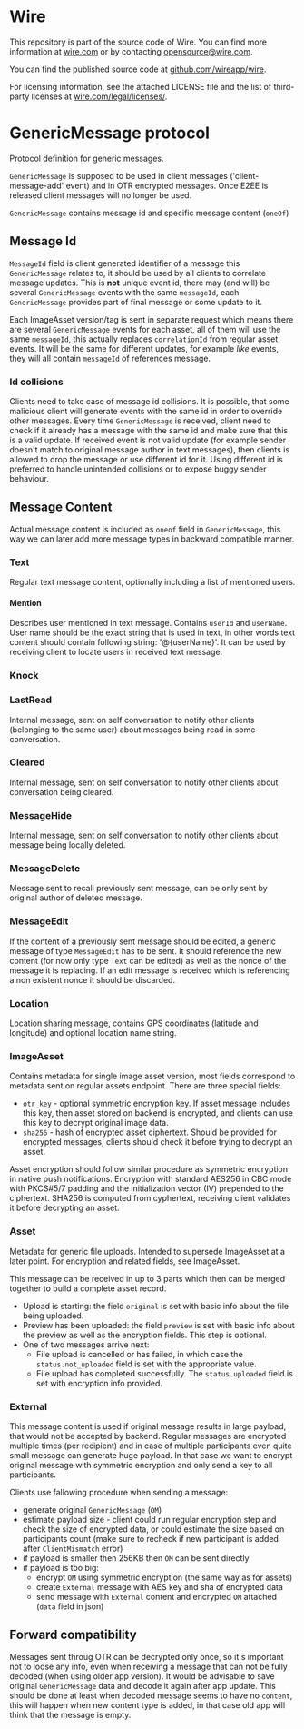 # Wire

This repository is part of the source code of Wire. You can find more information at [wire.com](https://wire.com) or by contacting opensource@wire.com.

You can find the published source code at [github.com/wireapp/wire](https://github.com/wireapp/wire). 

For licensing information, see the attached LICENSE file and the list of third-party licenses at [wire.com/legal/licenses/](https://wire.com/legal/licenses/).

# GenericMessage protocol
Protocol definition for generic messages.

`GenericMessage` is supposed to be used in client messages ('client-message-add' event) and in OTR encrypted messages. Once E2EE is released client messages will no longer be used.

`GenericMessage` contains message id and specific message content (`oneOf`)

## Message Id
`MessageId` field is client generated identifier of a message this `GenericMessage` relates to, it should be used by all clients to correlate message updates. This is **not** unique event id, there may (and will) be several `GenericMessage` events with the same `messageId`, each `GenericMessage` provides part of final message or some update to it.

Each ImageAsset version/tag is sent in separate request which means there are several `GenericMessage` events for each asset, all of them will use the same `messageId`, this actually replaces `correlationId` from regular asset events. It will be the same for different updates, for example *like* events, they will all contain `messageId` of references message.

### Id collisions
Clients need to take case of message id collisions. It is possible, that some malicious client will generate events with the same id in order to override other messages. Every time `GenericMessage` is received, client need to check if it already has a message with the same id and make sure that this is a valid update. If received event is not valid update (for example sender doesn't match to original message author in text messages), then clients is allowed to drop the message or use different id for it. Using different id is preferred to handle unintended collisions or to expose buggy sender behaviour.

## Message Content
Actual message content is included as `oneof` field in `GenericMessage`, this way we can later add more message types in backward compatible manner.

### Text
Regular text message content, optionally including a list of mentioned users.

#### Mention
Describes user mentioned in text message. Contains `userId` and `userName`. User name should be the exact string that is used in text, in other words text content should contain following string: '@{userName}'. It can be used by receiving client to locate users in received text message.

### Knock

### LastRead
Internal message, sent on self conversation to notify other clients (belonging to the same user) about messages being read in some conversation.

### Cleared
Internal message, sent on self conversation to notify other clients about conversation being cleared.

### MessageHide
Internal message, sent on self conversation to notify other clients about message being locally deleted.

### MessageDelete
Message sent to recall previously sent message, can be only sent by original author of deleted message.

### MessageEdit
If the content of a previously sent message should be edited, a generic message of type `MessageEdit` has to be sent.
It should reference the new content (for now only type `Text` can be edited) as well as the nonce of the message it is replacing. If an edit message is received which is referencing a non existent nonce it should be discarded.

### Location
Location sharing message, contains GPS coordinates (latitude and longitude) and optional location name string.

### ImageAsset
Contains metadata for single image asset version, most fields correspond to metadata sent on regular assets endpoint.
There are three special fields:

- `otr_key` - optional symmetric encryption key. If asset message includes this key, then asset stored on backend is encrypted, and clients can use this key to decrypt original image data.
- `sha256` - hash of encrypted asset ciphertext. Should be provided for encrypted messages, clients should check it before trying to decrypt an asset.

Asset encryption should follow similar procedure as symmetric encryption in native push notifications.
Encryption with standard AES256 in CBC mode with PKCS#5/7 padding and the initialization vector (IV) prepended to the ciphertext.
SHA256 is computed from cyphertext, receiving client validates it before decrypting an asset.

### Asset
Metadata for generic file uploads. Intended to supersede ImageAsset at a later point. For encryption and related fields, see ImageAsset.

This message can be received in up to 3 parts which then can be merged together to build a complete asset record.

- Upload is starting: the field `original` is set with basic info about the file being uploaded.
- Preview has been uploaded: the field `preview` is set with basic info about the preview as well as the encryption fields. This step is optional.
- One of two messages arrive next:
  + File upload is cancelled or has failed, in which case the `status.not_uploaded` field is set with the appropriate value.
  + File upload has completed successfully. The `status.uploaded` field is set with encryption info provided.

### External
This message content is used if original message results in large payload, that would not be accepted by backend.
Regular messages are encrypted multiple times (per recipient) and in case of multiple participants even quite small
message can generate huge payload.
In that case we want to encrypt original message with symmetric encryption and only send a key to all participants.

Clients use fallowing procedure when sending a message:

- generate original `GenericMessage` (`OM`)
- estimate payload size - client could run regular encryption step and check the size of encrypted data, or could estimate the size based on participants count (make sure to recheck if new participant is added after `ClientMismatch` error)
- if payload is smaller then 256KB then `OM` can be sent directly
- if payload is too big:
  - encrypt `OM` using symmetric encryption (the same way as for assets)
  - create `External` message with AES key and sha of encrypted data
  - send message with `External` content and encrypted `OM` attached (`data` field in json)

## Forward compatibility
Messages sent throug OTR can be decrypted only once, so it's important not to loose any info, even when receiving a message that can not be fully decoded (when using older app version). It would be advisable to save original `GenericMessage` data and decode it again after app update. This should be done at least when decoded message seems to have no `content`, this will happen when new content type is added, in that case old app will think that the message is empty.

